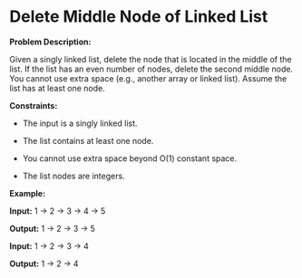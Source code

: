 # Delete Middle Node of Linked List

**Problem Description:**
Given a singly linked list, delete the node that is located in the middle of the list. If the list has an even number of nodes, delete the second middle node.  You cannot use extra space (e.g., another array or linked list).  Assume the list has at least one node.

**Constraints:**
* The input is a singly linked list.
* The list contains at least one node.
* You cannot use extra space beyond O(1) constant space.
* The list nodes are integers.

**Example:**

**Input:**  1 -> 2 -> 3 -> 4 -> 5
**Output:** 1 -> 2 -> 3 -> 5

**Input:** 1 -> 2 -> 3 -> 4
**Output:** 1 -> 2 -> 4
